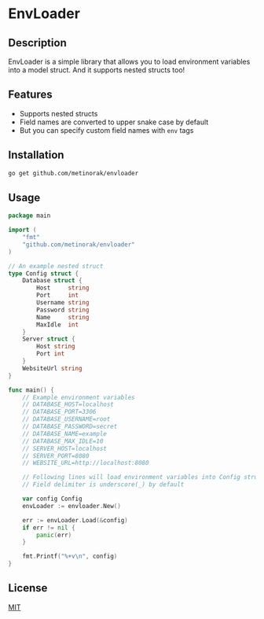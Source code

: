 # EnvLoader
## Description
EnvLoader is a simple library that allows you to load environment variables into a model struct. And it supports nested structs too!

## Features
- Supports nested structs
- Field names are converted to upper snake case by default
- But you can specify custom field names with `env` tags

## Installation
```bash
go get github.com/metinorak/envloader
```

## Usage
```go
package main

import (
    "fmt"
    "github.com/metinorak/envloader"
)

// An example nested struct
type Config struct {
    Database struct {
        Host     string
        Port     int    
        Username string 
        Password string 
        Name     string
        MaxIdle  int
    }
    Server struct {
        Host string 
        Port int    
    }
    WebsiteUrl string
}

func main() {
    // Example environment variables
    // DATABASE_HOST=localhost
    // DATABASE_PORT=3306
    // DATABASE_USERNAME=root
    // DATABASE_PASSWORD=secret
    // DATABASE_NAME=example
    // DATABASE_MAX_IDLE=10
    // SERVER_HOST=localhost
    // SERVER_PORT=8080
    // WEBSITE_URL=http://localhost:8080

    // Following lines will load environment variables into Config struct
    // Field delimiter is underscore(_) by default

    var config Config
    envLoader := envloader.New()

    err := envLoader.Load(&config)
    if err != nil {
        panic(err)
    }

    fmt.Printf("%+v\n", config)
}
```

## License
[MIT](https://choosealicense.com/licenses/mit/)
